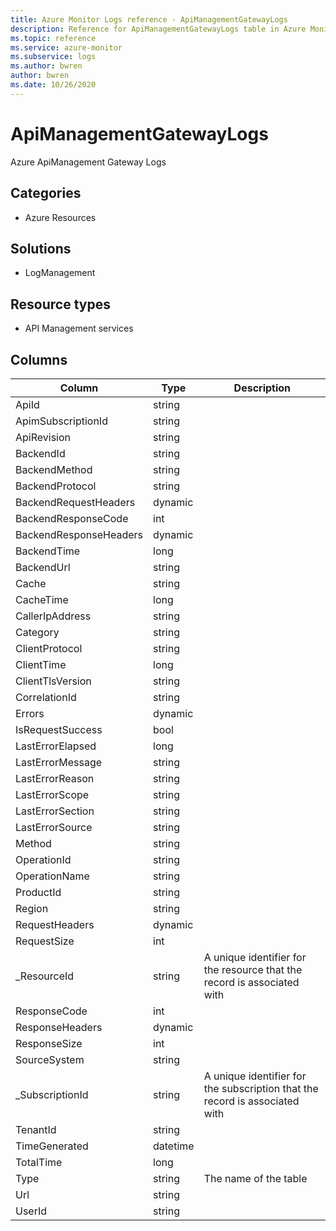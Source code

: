 ```yaml
---
title: Azure Monitor Logs reference - ApiManagementGatewayLogs
description: Reference for ApiManagementGatewayLogs table in Azure Monitor Logs.
ms.topic: reference
ms.service: azure-monitor
ms.subservice: logs
ms.author: bwren
author: bwren
ms.date: 10/26/2020
---
```


# ApiManagementGatewayLogs

 Azure ApiManagement Gateway Logs

## Categories

- Azure Resources
## Solutions

- LogManagement
## Resource types

- API Management services




## Columns

|Column|Type|Description|
|---|---|---|
|ApiId|string||
|ApimSubscriptionId|string||
|ApiRevision|string||
|BackendId|string||
|BackendMethod|string||
|BackendProtocol|string||
|BackendRequestHeaders|dynamic||
|BackendResponseCode|int||
|BackendResponseHeaders|dynamic||
|BackendTime|long||
|BackendUrl|string||
|Cache|string||
|CacheTime|long||
|CallerIpAddress|string||
|Category|string||
|ClientProtocol|string||
|ClientTime|long||
|ClientTlsVersion|string||
|CorrelationId|string||
|Errors|dynamic||
|IsRequestSuccess|bool||
|LastErrorElapsed|long||
|LastErrorMessage|string||
|LastErrorReason|string||
|LastErrorScope|string||
|LastErrorSection|string||
|LastErrorSource|string||
|Method|string||
|OperationId|string||
|OperationName|string||
|ProductId|string||
|Region|string||
|RequestHeaders|dynamic||
|RequestSize|int||
|_ResourceId|string|A unique identifier for the resource that the record is associated with|
|ResponseCode|int||
|ResponseHeaders|dynamic||
|ResponseSize|int||
|SourceSystem|string||
|_SubscriptionId|string|A unique identifier for the subscription that the record is associated with|
|TenantId|string||
|TimeGenerated|datetime||
|TotalTime|long||
|Type|string|The name of the table|
|Url|string||
|UserId|string||
